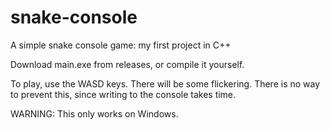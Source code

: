 # snake-console
A simple snake console game: my first project in C++

Download main.exe from releases, or compile it yourself.

To play, use the WASD keys.
There will be some flickering. There is no way to prevent this, since writing to the console takes time.

WARNING: This only works on Windows.
